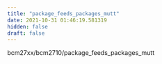 ```yaml
---
title: "package_feeds_packages_mutt"
date: 2021-10-31 01:46:19.581319
hidden: false
draft: false
---
```


bcm27xx/bcm2710/package_feeds_packages_mutt

